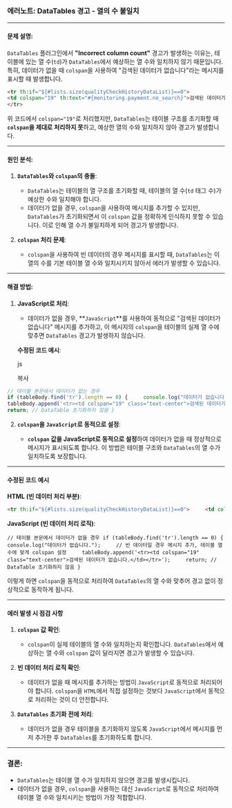 ### **에러노트: DataTables 경고 - 열의 수 불일치**

---

#### **문제 설명:**

`DataTables` 플러그인에서 **"Incorrect column count"** 경고가 발생하는 이유는, 테이블에 있는 열 수(`td`)가 `DataTables`에서 예상하는 열 수와 일치하지 않기 때문입니다. 특히, 데이터가 없을 때 `colspan`을 사용하여 "검색된 데이터가 없습니다"라는 메시지를 표시할 때 발생합니다.

```html
<tr th:if="${#lists.size(qualityCheckHistoryDataList)}==0">     
<td colspan="19" th:text="#{monitoring.payment.no_search}">검색된 데이터가 없습니다</td> 
</tr>
````

위 코드에서 `colspan="19"`로 처리했지만, `DataTables`는 테이블 구조를 초기화할 때 **`colspan`을 제대로 처리하지 못**하고, 예상한 열의 수와 일치하지 않아 경고가 발생합니다.

---

#### **원인 분석:**

1. **`DataTables`와 `colspan`의 충돌**:
    
    - `DataTables`는 테이블의 열 구조를 초기화할 때, 테이블의 열 수(`td` 태그 수)가 예상한 수와 일치해야 합니다.
    - 데이터가 없을 경우, `colspan`을 사용하여 메시지를 추가할 수 있지만, `DataTables`가 초기화되면서 이 `colspan` 값을 정확하게 인식하지 못할 수 있습니다. 이로 인해 열 수가 불일치하게 되어 경고가 발생합니다.
2. **`colspan` 처리 문제**:
    
    - `colspan`을 사용하여 빈 데이터의 경우 메시지를 표시할 때, `DataTables`는 이 열의 수를 기본 테이블 열 수와 일치시키지 않아서 에러가 발생할 수 있습니다.

---

#### **해결 방법:**

1. **JavaScript로 처리**:
    
    - 데이터가 없을 경우, **`JavaScript`**를 사용하여 동적으로 "검색된 데이터가 없습니다" 메시지를 추가하고, 이 메시지의 `colspan`을 테이블의 실제 열 수에 맞추면 `DataTables` 경고가 발생하지 않습니다.
    
    **수정된 코드 예시**:
    
    js
    
    복사
```js
// 테이블 본문에서 데이터가 없는 경우 
if (tableBody.find('tr').length == 0) {     console.log("데이터가 없습니다.");     // 빈 데이터일 경우 메시지 추가, 테이블의 열 수에 맞게 colspan 설정     
tableBody.append('<tr><td colspan="19" class="text-center">검색된 데이터가 없습니다.</td></tr>');     
return; // DataTable 초기화하지 않음 }
```

2. **`colspan`을 `JavaScript`로 동적으로 설정**:
    
    - **`colspan` 값을 JavaScript로 동적으로 설정**하여 데이터가 없을 때 정상적으로 메시지가 표시되도록 합니다. 이 방법은 테이블 구조와 `DataTables`의 열 수가 일치하도록 보장합니다.

---

#### **수정된 코드 예시**

**HTML (빈 데이터 처리 부분)**:

```html
<tr th:if="${#lists.size(qualityCheckHistoryDataList)}==0">     <td colspan="19" th:text="#{monitoring.payment.no_search}">검색된 데이터가 없습니다</td> </tr>
```


**JavaScript (빈 데이터 처리 로직)**:



`// 테이블 본문에서 데이터가 없을 경우 if (tableBody.find('tr').length == 0) {     console.log("데이터가 없습니다.");     // 빈 데이터일 경우 메시지 추가, 테이블 열 수에 맞게 colspan 설정     tableBody.append('<tr><td colspan="19" class="text-center">검색된 데이터가 없습니다.</td></tr>');     return; // DataTable 초기화하지 않음 }`

이렇게 하면 `colspan`을 동적으로 처리하여 `DataTables`의 열 수와 맞추어 경고 없이 정상적으로 동작하게 됩니다.

---

#### **에러 발생 시 점검 사항**

1. **`colspan` 값 확인**:
    
    - `colspan`이 실제 테이블의 열 수와 일치하는지 확인합니다. `DataTables`에서 예상하는 열 수와 `colspan` 값이 달라지면 경고가 발생할 수 있습니다.
2. **빈 데이터 처리 로직 확인**:
    
    - 데이터가 없을 때 메시지를 추가하는 방법이 `JavaScript`로 동적으로 처리되어야 합니다. `colspan`을 `HTML`에서 직접 설정하는 것보다 `JavaScript`에서 동적으로 처리하는 것이 더 안전합니다.
3. **`DataTables` 초기화 전에 처리**:
    
    - 데이터가 없을 경우 테이블을 초기화하지 않도록 `JavaScript`에서 메시지를 먼저 추가한 후 `DataTables`를 초기화하도록 합니다.

---

### **결론**:

- `DataTables`는 테이블 열 수가 일치하지 않으면 경고를 발생시킵니다.
- 데이터가 없을 경우, `colspan`을 사용하는 대신 `JavaScript`로 동적으로 처리하여 테이블 열 수와 일치시키는 방법이 가장 적합합니다.